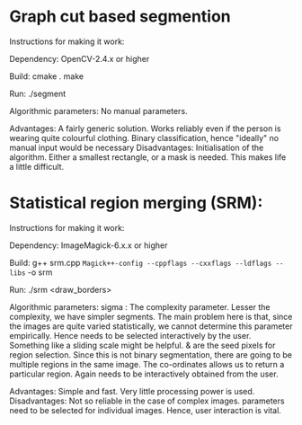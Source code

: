 Graph cut based segmention
==========================

Instructions for making it work:

Dependency:
OpenCV-2.4.x or higher

Build:
cmake .
make

Run:
./segment <inputfilename> <outputfilename>

Algorithmic parameters:
No manual parameters.

Advantages:
    A fairly generic solution. Works reliably even if the person is wearing quite colourful clothing.
    Binary classification, hence "ideally" no manual input would be necessary
Disadvantages:
    Initialisation of the algorithm. Either a smallest rectangle, or a mask is needed. This makes life a little difficult.

Statistical region merging (SRM):
================================

Instructions for making it work:

Dependency:
ImageMagick-6.x.x or higher

Build:
g++ srm.cpp `Magick++-config --cppflags --cxxflags --ldflags --libs` -o srm

Run:
./srm <inputfilename> <outputfilename> <sigma> <draw_borders> <x> <y>

Algorithmic parameters:
sigma : The complexity parameter. Lesser the complexity, we have simpler segments. The main problem here is that, since the images are quite varied statistically, we cannot determine this parameter empirically. Hence needs to be selected interactively by the user. Something like a sliding scale might be helpful. 
<x> & <y> are the seed pixels for region selection. Since this is not binary segmentation, there are going to be multiple regions in the same image. The co-ordinates allows us to return a particular region. Again needs to be interactively obtained from the user.

Advantages:
    Simple and fast. Very little processing power is used. 
Disadvantages:
    Not so reliable in the case of complex images.
    parameters need to be selected for individual images. Hence, user interaction is vital.
